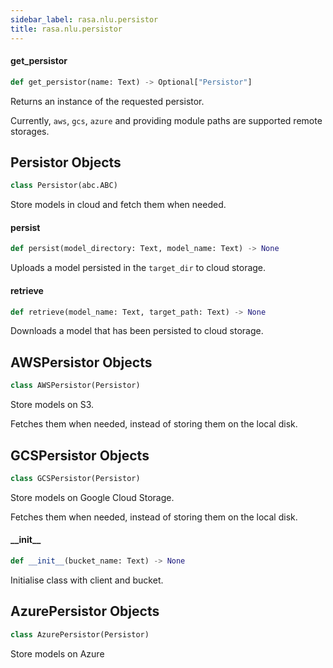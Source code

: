 ```yaml
---
sidebar_label: rasa.nlu.persistor
title: rasa.nlu.persistor
---
```

#### get\_persistor

```python
def get_persistor(name: Text) -> Optional["Persistor"]
```

Returns an instance of the requested persistor.

Currently, `aws`, `gcs`, `azure` and providing module paths are supported remote
storages.

## Persistor Objects

```python
class Persistor(abc.ABC)
```

Store models in cloud and fetch them when needed.

#### persist

```python
def persist(model_directory: Text, model_name: Text) -> None
```

Uploads a model persisted in the `target_dir` to cloud storage.

#### retrieve

```python
def retrieve(model_name: Text, target_path: Text) -> None
```

Downloads a model that has been persisted to cloud storage.

## AWSPersistor Objects

```python
class AWSPersistor(Persistor)
```

Store models on S3.

Fetches them when needed, instead of storing them on the local disk.

## GCSPersistor Objects

```python
class GCSPersistor(Persistor)
```

Store models on Google Cloud Storage.

Fetches them when needed, instead of storing them on the local disk.

#### \_\_init\_\_

```python
def __init__(bucket_name: Text) -> None
```

Initialise class with client and bucket.

## AzurePersistor Objects

```python
class AzurePersistor(Persistor)
```

Store models on Azure

